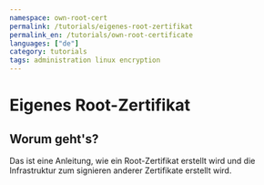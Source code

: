 ```yaml
---
namespace: own-root-cert
permalink: /tutorials/eigenes-root-zertifikat
permalink_en: /tutorials/own-root-certificate
languages: ["de"]
category: tutorials
tags: administration linux encryption
---
```


# Eigenes Root-Zertifikat

## Worum geht's?

Das ist eine Anleitung, wie ein Root-Zertifikat erstellt wird und die Infrastruktur zum signieren anderer Zertifikate erstellt wird.

